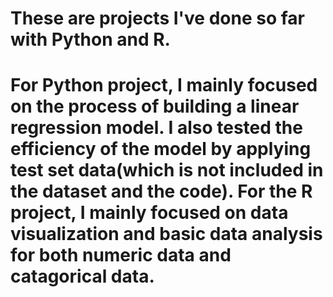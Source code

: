# These are projects I've done so far with Python and R. 
# For Python project, I mainly focused on the process of building a linear regression model. I also tested the efficiency of the model by applying test set data(which is not included in the dataset and the code). For the R project, I mainly focused on data visualization and basic data analysis for both numeric data and catagorical data. 
